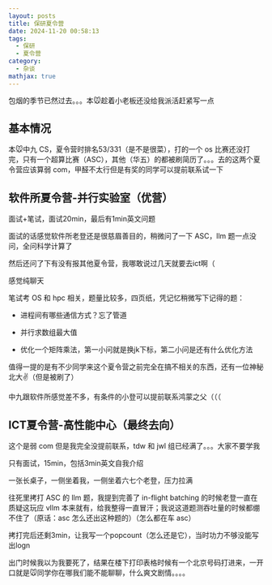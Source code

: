 ```yaml
---
layout: posts
title: 保研夏令营
date: 2024-11-20 00:58:13
tags:
  - 保研
  - 夏令营
category:
  - 杂谈
mathjax: true
---
```


包烟的季节已然过去。。。本🐭趁着小老板还没给我派活赶紧写一点

<!--more-->

## 基本情况

本🐭中九 CS，夏令营时排名53/331（是不是很菜），打的一个 os 比赛还没打完，只有一个超算比赛（ASC），其他（华五）的都被刷简历了。。。去的这两个夏令营应该算弱 com，甲醛不太行但是有奖的同学可以提前联系试一下

## 软件所夏令营-并行实验室（优营）

面试+笔试，面试20min，最后有1min英文问题

面试的话感觉软件所老登还是很慈眉善目的，稍微问了一下 ASC，llm 题一点没问，全问科学计算了

然后还问了下有没有报其他夏令营，我哪敢说过几天就要去ict啊（

感觉纯聊天

笔试考 OS 和 hpc 相关，题量比较多，四页纸，凭记忆稍微写下记得的题：

- 进程间有哪些通信方式？忘了管道

- 并行求数组最大值

- 优化一个矩阵乘法，第一小问就是换jk下标，第二小问是还有什么优化方法

值得一提的是有不少同学来这个夏令营之前完全在搞不相关的东西，还有一位神秘北大✌（但是被刷了）

中九跟软件所感觉差不多，有条件的小登可以提前联系鸿蒙之父（（（

## ICT夏令营-高性能中心（最终去向）

这个是弱 com 但是我完全没提前联系，tdw 和 jwl 组已经满了。。。大家不要学我

只有面试，15min，包括3min英文自我介绍

一张长桌子，一侧坐着我，一侧坐着六七个老登，压力拉满

往死里拷打 ASC 的 llm 题，我提到完善了 in-flight batching 的时候老登一直在质疑这玩应 vllm 本来就有，给我整得一直冒汗；我说这道题测吞吐量的时候都绷不住了（原话：asc 怎么还出这种题的）（怎么都在车 asc）

拷打完后还剩3min，让我写一个popcount（怎么还是它），当时功力不够没能写出logn

出门时候我以为我要死了，结果在楼下打印表格时候有一个北京号码打进来，一开口就是🐭同学你在哪我们能不能聊聊，什么爽文剧情。。。。

